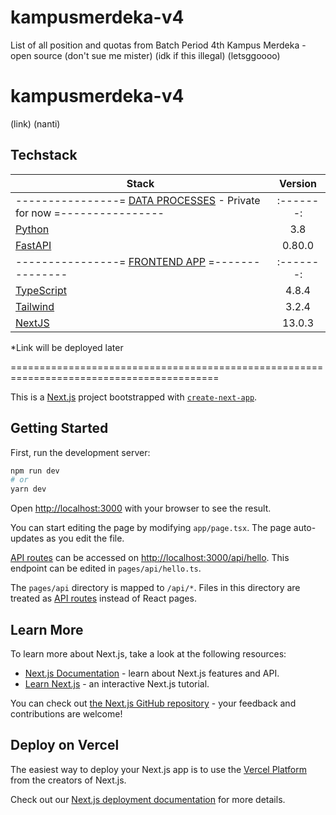 # kampusmerdeka-v4
List of all position and quotas from Batch Period 4th Kampus Merdeka  - open source (don't sue me mister) (idk if this illegal) (letsggoooo)

# kampusmerdeka-v4
(link) (nanti)

## **Techstack**

| Stack                                         | Version |
|-----------------------------------------------|:-------:|
|----------------= [DATA PROCESSES](https://github.com/hzlnqodrey/collect-mbkm-api-data) - Private for now  =----------------|:-------:|
| [Python](https://www.python.org/)             |   3.8   |
| [FastAPI](https://fastapi.tiangolo.com/)      | 0.80.0  |
|----------------= [FRONTEND APP](https://github.com/hzlnqodrey/kampusmerdeka-v4) =---------------|:-------:|
| [TypeScript](https://www.python.org/)         |  4.8.4  |
| [Tailwind](https://www.npmjs.com/package/tailwindcss)|  3.2.4  |
| [NextJS](https://www.npmjs.com/package/next)    |  13.0.3 |

*Link will be deployed later

==========================================================================================

This is a [Next.js](https://nextjs.org/) project bootstrapped with [`create-next-app`](https://github.com/vercel/next.js/tree/canary/packages/create-next-app).

## Getting Started

First, run the development server:

```bash
npm run dev
# or
yarn dev
```

Open [http://localhost:3000](http://localhost:3000) with your browser to see the result.

You can start editing the page by modifying `app/page.tsx`. The page auto-updates as you edit the file.

[API routes](https://nextjs.org/docs/api-routes/introduction) can be accessed on [http://localhost:3000/api/hello](http://localhost:3000/api/hello). This endpoint can be edited in `pages/api/hello.ts`.

The `pages/api` directory is mapped to `/api/*`. Files in this directory are treated as [API routes](https://nextjs.org/docs/api-routes/introduction) instead of React pages.

## Learn More

To learn more about Next.js, take a look at the following resources:

- [Next.js Documentation](https://nextjs.org/docs) - learn about Next.js features and API.
- [Learn Next.js](https://nextjs.org/learn) - an interactive Next.js tutorial.

You can check out [the Next.js GitHub repository](https://github.com/vercel/next.js/) - your feedback and contributions are welcome!

## Deploy on Vercel

The easiest way to deploy your Next.js app is to use the [Vercel Platform](https://vercel.com/new?utm_medium=default-template&filter=next.js&utm_source=create-next-app&utm_campaign=create-next-app-readme) from the creators of Next.js.

Check out our [Next.js deployment documentation](https://nextjs.org/docs/deployment) for more details.
